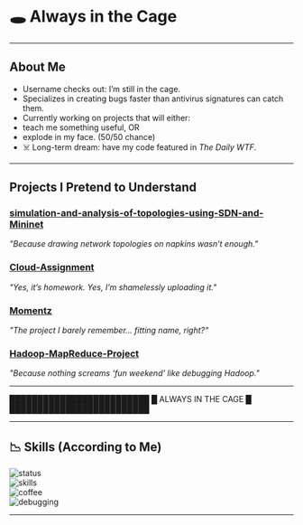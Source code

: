 # 🕳️ Always in the Cage

---

## About Me  
-  Username checks out: I’m still in the cage.  
-  Specializes in creating bugs faster than antivirus signatures can catch them.  
-  Currently working on projects that will either:  
- teach me something useful, OR  
- explode in my face. (50/50 chance)  
- ☠️ Long-term dream: have my code featured in *The Daily WTF*.  

---

##  Projects I Pretend to Understand  

###  [simulation-and-analysis-of-topologies-using-SDN-and-Mininet](https://github.com/Always-in-the-Cage/simulation-and-analysis-of-topologies-using-SDN-and-Mininet.git)  
*"Because drawing network topologies on napkins wasn’t enough."*

###  [Cloud-Assignment](https://github.com/always-in-the-cage/Cloud-Assignment)  
*"Yes, it’s homework. Yes, I’m shamelessly uploading it."*

### [Momentz](https://github.com/Mahrokh-M/Momentz)  
*"The project I barely remember… fitting name, right?"*

### [Hadoop-MapReduce-Project](https://github.com/Mahrokh-M/Hadoop-MapReduce-Project)  
*"Because nothing screams ‘fun weekend’ like debugging Hadoop."*

---

█████████████████████████
█   ALWAYS IN THE CAGE  █
█████████████████████████


---

## 📉 Skills (According to Me)

![status](https://img.shields.io/badge/status-barely%20working-critical)  
![skills](https://img.shields.io/badge/skills-googling%20errors-brightgreen)  
![coffee](https://img.shields.io/badge/fuel-99%25%20coffee-lightgrey)  
![debugging](https://img.shields.io/badge/debugging-crying%20quietly-blue)  

---

